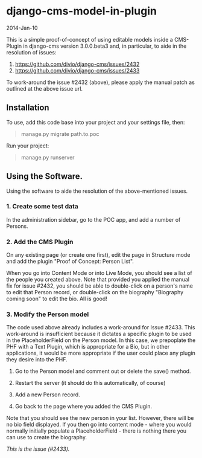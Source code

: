 # django-cms-model-in-plugin

2014-Jan-10

This is a simple proof-of-concept of using editable models inside a CMS-Plugin in django-cms version 3.0.0.beta3 and, in particular, to aide in the resolution of issues:

1. https://github.com/divio/django-cms/issues/2432
1. https://github.com/divio/django-cms/issues/2433

To work-around the issue #2432 (above), please apply the manual patch as outlined at the above issue url.


## Installation

To use, add this code base into your project and your settings file, then:

> manage.py migrate path.to.poc

Run your project:

> manage.py runserver


## Using the Software.

Using the software to aide the resolution of the above-mentioned issues.


### 1. Create some test data

In the administration sidebar, go to the POC app, and add a number of Persons.


### 2. Add the CMS Plugin

On any existing page (or create one first), edit the page in Structure mode and add the plugin "Proof of Concept: Person List".

When you go into Content Mode or into Live Mode, you should see a list of the people you created above.  Note that provided you applied the manual fix for issue #2432, you should be able to double-click on a person's name to edit that Person record, or double-click on the biography "Biography coming soon" to edit the bio.  All is good!


### 3. Modify the Person model

The code used above already includes a work-around for Issue #2433.  This work-around is insufficient because it dictates a specific plugin to be used in the PlaceholderField on the Person model.  In this case, we prepoplate the PHF with a Text Plugin, which is appropriate for a Bio, but in other applications, it would be more appropriate if the user could place any plugin they desire into the PHF.

1. Go to the Person model and comment out or delete the save() method.

1. Restart the server (it should do this automatically, of course)

1. Add a new Person record.

1. Go back to the page where you added the CMS Plugin.

Note that you should see the new person in your list. However, there will be no bio field displayed.  If you then go into content mode - where you would normally initially populate a PlaceholderField - there is nothing there you can use to create the biography.

*This is the issue (#2433).*
